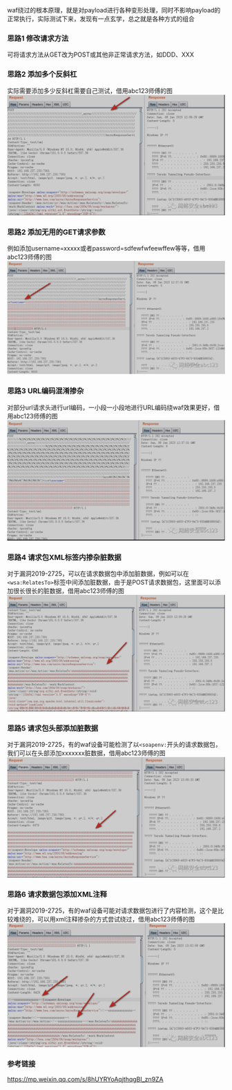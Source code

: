 waf绕过的根本原理，就是对payload进行各种变形处理，同时不影响payload的正常执行，实际测试下来，发现有一点玄学，总之就是各种方式的组合

### 思路1 修改请求方法
可将请求方法从GET改为POST或其他非正常请求方法，如DDD、XXX

### 思路2 添加多个反斜杠
实际需要添加多少反斜杠需要自己测试，借用abc123师傅的图  
![image](./image/01.png)

### 思路2 添加无用的GET请求参数
例如添加username=xxxxx或者password=sdfewfwfeewffew等等，借用abc123师傅的图  
![image](./image/02.png)

### 思路3 URL编码混淆掺杂
对部分url请求头进行url编码，一小段一小段地进行URL编码绕waf效果更好，借用abc123师傅的图  
![image](./image/03.png)

### 思路4 请求包XML标签内掺杂脏数据
对于漏洞2019-2725，可以在请求数据包中添加脏数据，例如可以在`<wsa:RelatesTo>`标签中间添加脏数据，由于是POST请求数据包，这里面可以添加很长很长的脏数据，借用abc123师傅的图  
![image](./image/04.png)

### 思路5 请求包头部添加脏数据
对于漏洞2019-2725，有的waf设备可能检测了以`<soapenv:`开头的请求数据包，我们可以在头部添加xxxxxxx脏数据，借用abc123师傅的图  
![image](./image/05.png)

### 思路6 请求数据包添加XML注释
对于漏洞2019-2725，有的waf设备可能对请求数据包进行了内容检测，这个是比较难绕的，可以用xml注释掺杂的方式尝试绕过，借用abc123师傅的图  
![image](./image/06.png)

### 参考链接
https://mp.weixin.qq.com/s/8hUYRYoAqjthqgBI_zn9ZA  